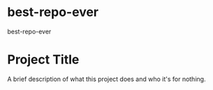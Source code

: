 # best-repo-ever
best-repo-ever

# Project Title

A brief description of what this project does and who it's for nothing.
